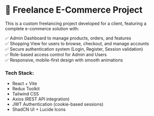 # 🛒 Freelance E-Commerce Project

This is a custom freelancing project developed for a client, featuring a 
complete e-commerce solution with:

✅ Admin Dashboard to manage products, orders, and features  
✅ Shopping View for users to browse, checkout, and manage accounts  
✅ Secure authentication system (Login, Register, Session validation)  
✅ Role-based access control for Admin and Users  
✅ Responsive, mobile-first design with smooth animations  

### Tech Stack:
- React + Vite
- Redux Toolkit
- Tailwind CSS
- Axios (REST API integration)
- JWT Authentication (cookie-based sessions)
- ShadCN UI + Lucide Icons

